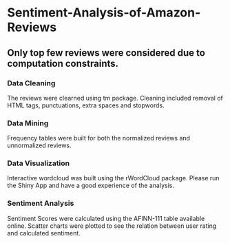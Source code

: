 # Sentiment-Analysis-of-Amazon-Reviews

## Only top few reviews were considered due to computation constraints.

### Data Cleaning
The reviews were clearned using tm package. Cleaning included removal of HTML tags, punctuations, extra spaces and stopwords.

### Data Mining
Frequency tables were built for both the normalized reviews and unnormalized reviews.

### Data Visualization
Interactive wordcloud was built using the rWordCloud package.
Please run the Shiny App and have a good experience of the analysis.

### Sentiment Analysis
Sentiment Scores were calculated using the AFINN-111 table available online.
Scatter charts were plotted to see the relation between user rating and calculated sentiment.
